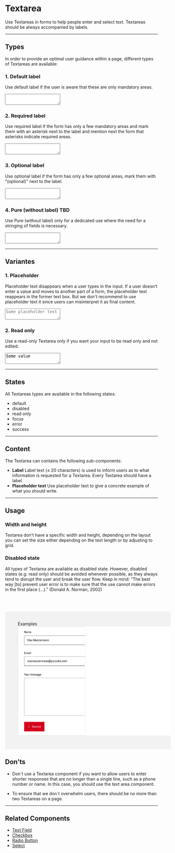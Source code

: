# Textarea
 
Use Textareas in forms to help people enter and select text. Textareas should be always accompanied by labels.
 
---
 
## Types
 
In order to provide an optimal user guidance within a page, different types of Textareas are 
available:
 
### 1. Default label
 
Use default label if the user is aware that these are only mandatory areas.

 
  <p-textarea-wrapper label="Some label">
    <textarea name="some-name"></textarea>
  </p-textarea-wrapper>
 
### 2. Required label
 
Use required label if the form has only a few mandatory areas and mark them with an asterisk next to the label and mention next the form that asterisks indicate required areas.
 
  <p-textarea-wrapper label="Some label*">
    <textarea name="some-name"></textarea>
  </p-textarea-wrapper>
 
### 3. Optional label
 
Use optional label if the form has only a few optional areas, mark them with "(optional)" next to the label.
 
  <p-textarea-wrapper label="Some label (otional)">
    <textarea name="some-name"></textarea>
  </p-textarea-wrapper>

### 4. Pure (without label) TBD

Use Pure (without label) only for a dedicated use where the need for a stringing of fields is necessary.

  <p-textarea-wrapper label="Some label" hide-label="true">
    <textarea name="some-name"></textarea>
  </p-textarea-wrapper>
 
---
 
## Variantes
 
### 1. Placeholder
 
Placeholder text disappears when a user types in the input. If a user doesn’t enter a value and moves to another part of a form, the placeholder text reappears in the former text box. But we don't recommend to use placeholder text it since users can misinterpret it as final content.
 
  <p-textarea-wrapper label="Some label">
    <textarea name="some-name" placeholder="Some placeholder text"></textarea>
  </p-textarea-wrapper>
 
### 2. Read only
 
Use a read-only Textarea only if you want your input to be read only and not edited.
 
  <p-textarea-wrapper label="Some label">
    <textarea name="some-name" readonly="readonly">Some value</textarea>
  </p-textarea-wrapper>
 
---
 
## States
 
All Textareas types are available in the following states:
 
* default 
* disabled 
* read only
* focus
* error
* success

 
---
 
## Content
 
The Textarea can contains the following sub-components:
 
- **Label**
Label text (≤ 20 characters) is used to inform users as to what information is requested for a Textarea. Every Textarea should have a label.
- **Placeholder text**
Use placeholder text to give a concrete example of what you should write.
 
---
 
## Usage
 
### Width and height
 
Textarea don’t have a specific width and height, depending on the layout you can set the size either depending on the text length or by adjusting to grid.
 
 
### Disabled state
 
All types of Textarea are available as disabled state. However, disabled states (e.g. read only) should be avoided whenever possible, as they always tend to disrupt the user and break the user flow. Keep in mind: “The best way [to] prevent user error is to make sure that the use cannot make errors in the first place (…).” (Donald A. Norman, 2002)

 <div style="background:#F2F2F2; width:100%; margin-top: 64px; padding-top: 32px; padding-left: 42px; padding-bottom: 42px;">
    <p-headline variant="headline-3" tag="h3" style="margin-bottom: 24px;">Examples</p-headline>
    <img src="./assets/form-textarea-examples.png" alt="Examples for textareas"/>
</div>

## Don'ts

- Don´t use a Textarea component if you want to allow users to enter shorter responses that are no longer than a single line, such as a phone number or name. In this case, you should use the text area component.

- To ensure that we don´t overwhelm users, there should be no more than two Textareas on a page.

---
 
## Related Components
 
* [Text Field](#/web/components/form/text-field)
* [Checkbox](#/web/components/form/checkbox)
* [Radio Button](#/web/components/form/radio-button)
* [Select](#/web/components/form/select)

